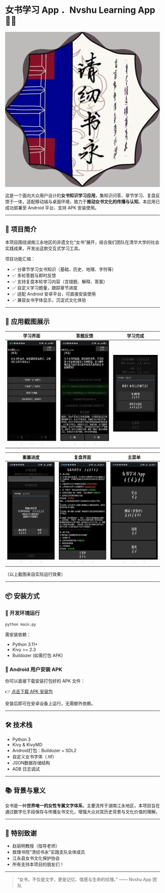 # 女书学习 App ．Nvshu Learning App 📖🌸

![App Banner](./assets/banner.png)

这是一个面向大众用户设计的**女书知识学习应用**，集知识问答、章节学习、复盘反馈于一体，适配移动端与桌面环境，致力于**推动女书文化的传播与认知**。本应用已成功部署至 Android 平台，支持 APK 安装使用。

---

## 🧠 项目简介

本项目围绕湖南江永地区的非遗文化“女书”展开，结合我们团队在清华大学的社会实践成果，开发出这款交互式学习工具。

项目功能汇缩：

- ✅ 分章节学习女书知识（基础、历史、地理、字符等）
- ✅ 多轮答题与即时反馈
- ✅ 支持复盘本轮学习内容（含错题、解释、答案）
- ✅ 自定义学习题量，跟踪章节进度
- ✅ 适配 Android 安卓平台，可直接安装使用
- ✅ 兼容女书字体显示，沉淀式文化体验

---

## 📱 应用截图展示

| 学习界面 | 答题反馈 | 学习完成 |
| -------- | -------- | -------- |
| ![](./screenshots/1.jpg) | ![](./screenshots/2.jpg) | ![](./screenshots/3.jpg) |

| 重置进度 | 复盘界面 | 主菜单 |
| -------- | -------- | ------ |
| ![](./screenshots/4.jpg) | ![](./screenshots/5.jpg) | ![](./screenshots/6.jpg) |

（以上截图来自实际运行效果）

---

## 📦 安装方式

### 🧪 开发环境运行

```bash
python main.py
```

需安装依赖：

- Python 3.11+
- Kivy >= 2.3
- Buildozer (如需打包 APK)

### 📲 Android 用户安装 APK

你可以直接下载安装打包好的 APK 文件：

👉 [点击下载 APK 安装包](./dist/nvshu_app-release.apk)

安装后即可在安卓设备上运行，无需额外依赖。

---

## 🛠 技术栈

- Python 3
- Kivy & KivyMD
- Android打包：Buildozer + SDL2
- 自定义女书字体（.ttf）
- JSON数据存储结构
- ADB 日志调试

---

## 📚 背景与意义

女书是一种**世界唯一的女性专属文字体系**，主要流传于湖南江永地区，本项目旨在通过数字化手段保存与传播女书文化，增强大众对其历史背景与文化价值的理解。

---

## 🙏 特别致谢

- 赵丽明教授（指导老师）
- 致理书院“清纫书永”实践支队全体成员
- 江永县女书文化保护协会
- 所有支持本项目的朋友们！

---

> “女书，不仅是文字，更是记忆、情感与生命的纹理。” —— Nvshu App 团队
